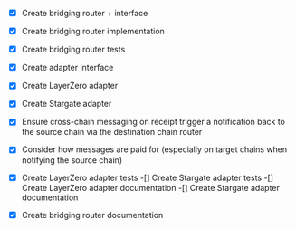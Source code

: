 -[x] Create bridging router + interface
-[x] Create bridging router implementation
-[x] Create bridging router tests
-[x] Create adapter interface
-[x] Create LayerZero adapter
-[x] Create Stargate adapter
-[x] Ensure cross-chain messaging on receipt trigger a notification back to the source chain via the destination chain router
-[x] Consider how messages are paid for (especially on target chains when notifying the source chain)
-[x] Create LayerZero adapter tests
-[] Create Stargate adapter tests
-[] Create LayerZero adapter documentation
-[] Create Stargate adapter documentation
-[x] Create bridging router documentation

